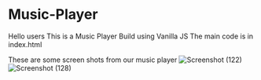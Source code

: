 # Music-Player
Hello users This is a Music Player Build using Vanilla JS
The main code is in index.html

These are some screen shots from our music player
![Screenshot (122)](https://user-images.githubusercontent.com/82022045/214044017-b4f1b8c9-37d0-46ac-be55-3fad5bec8d68.png)
![Screenshot (128)](https://user-images.githubusercontent.com/82022045/214044237-5832f7a3-d701-4fb1-83fc-1f425fdab289.png)



